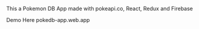 This a Pokemon DB App made with pokeapi.co, React, Redux and Firebase

Demo Here pokedb-app.web.app

